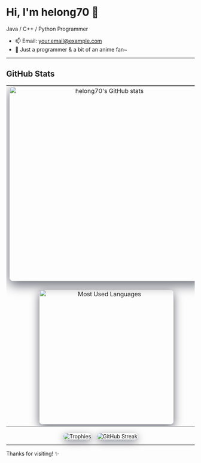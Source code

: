 # Hi, I'm helong70 👋

<p>Java / C++ / Python Programmer</p>

- 📫 Email: <a href="mailto:your.email@example.com">your.email@example.com</a>
- 🌸 Just a programmer & a bit of an anime fan~

---

## GitHub Stats

<!-- 中央容器：用 table 在宽屏并排显示，两列分别放 stats 和 top-langs -->
<table align="center">
  <tr>
    <td align="center">
      <!-- 总览统计：去边框、深色主题、显示图标，控制显示宽度 -->
      <img src="https://github-readme-stats.vercel.app/api?username=helong70&show_icons=true&theme=dark&hide_border=true&count_private=true"
           alt="helong70's GitHub stats"
           width="520"
           style="border-radius:12px; box-shadow:0 10px 30px rgba(2,6,23,0.6);" />
    </td>
  </tr>

  <tr>
    <td align="center" style="padding-top:18px;">
      <!-- 并排显示：把语言图放在一行里（compact），并用一个小卡片展示 -->
      <img src="https://github-readme-stats.vercel.app/api/top-langs/?username=helong70&layout=compact&theme=dark&hide_border=true"
           alt="Most Used Languages"
           width="360"
           style="border-radius:10px; box-shadow:0 8px 24px rgba(2,6,23,0.6);" />
    </td>
  </tr>
</table>

<!-- 如果你想把 stats 和 top-langs 并列在同一行（桌面端），可以用下面的表格结构：
<table align="center">
  <tr>
    <td align="center">
      <img src="...stats..." width="420" style="border-radius:12px; box-shadow:..."/>
    </td>
    <td align="center">
      <img src="...top-langs..." width="320" style="border-radius:12px; box-shadow:..."/>
    </td>
  </tr>
</table>
-->

<p align="center" style="margin-top:18px;">
  <!-- 奖杯和 streak（可选） -->
  <img src="https://github-profile-trophy.vercel.app/?username=helong70&theme=dark&margin-w=10" alt="Trophies" style="border-radius:10px; box-shadow:0 6px 20px rgba(2,6,23,0.5);" />
  &nbsp;&nbsp;
  <img src="https://github-readme-streak-stats.herokuapp.com/?user=helong70&theme=dark&hide_border=true" alt="GitHub Streak" style="border-radius:10px; box-shadow:0 6px 20px rgba(2,6,23,0.5);" />
</p>

---

Thanks for visiting! ✨
